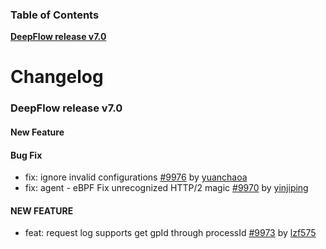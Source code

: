 ### Table of Contents

**[DeepFlow release v7.0](#v7.0)**<br/>

# Changelog

### <a id="v7.0"></a>DeepFlow release v7.0

#### New Feature

#### Bug Fix
* fix: ignore invalid configurations [#9976](https://github.com/deepflowio/deepflow/pull/9976) by [yuanchaoa](https://github.com/yuanchaoa)
* fix: agent - eBPF Fix unrecognized HTTP/2 magic [#9970](https://github.com/deepflowio/deepflow/pull/9970) by [yinjiping](https://github.com/yinjiping)


#### NEW FEATURE
* feat: request log supports get gpId through processId [#9973](https://github.com/deepflowio/deepflow/pull/9973) by [lzf575](https://github.com/lzf575)
